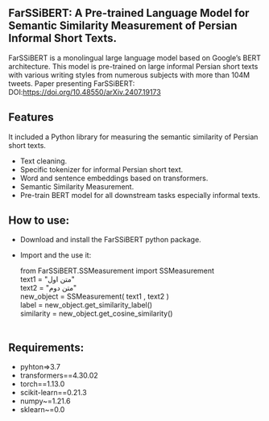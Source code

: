 
## FarSSiBERT: A Pre-trained Language Model for Semantic Similarity Measurement of Persian Informal Short Texts.


FarSSiBERT is a monolingual large language model based on Google’s BERT architecture. This model is pre-trained on large informal Persian short texts with various writing styles from numerous subjects with more than 104M tweets.
Paper presenting FarSSiBERT: DOI:https://doi.org/10.48550/arXiv.2407.19173

## Features
It included a Python library for measuring the semantic similarity of Persian short texts.
+ Text cleaning.
+ Specific tokenizer for informal Persian short text.
+ Word and sentence embeddings based on transformers.
+ Semantic Similarity Measurement.
+ Pre-train BERT model for all downstream tasks especially informal texts.

## How to use:
+ Download and install the FarSSiBERT python package.
+ Import and the use it:

  from FarSSiBERT.SSMeasurement import SSMeasurement
  <br>
  text1 = "متن اول"
  <br>
  text2 = "متن دوم"
  <br>
  new_object = SSMeasurement( text1 , text2 )<br>
  label = new_object.get_similarity_label()<br>
  similarity = new_object.get_cosine_similarity()<br>
  <br>

## Requirements:<br>
  + pyhton=>3.7<br>
  + transformers==4.30.02<br>
  + torch==1.13.0<br>
  + scikit-learn==0.21.3<br>
  + numpy~=1.21.6<br>
  + sklearn~=0.0<br>
